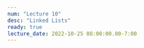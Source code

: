 ```yaml
---
num: "Lecture 10"
desc: "Linked Lists"
ready: true
lecture_date: 2022-10-25 08:00:00.00-7:00
---
```

